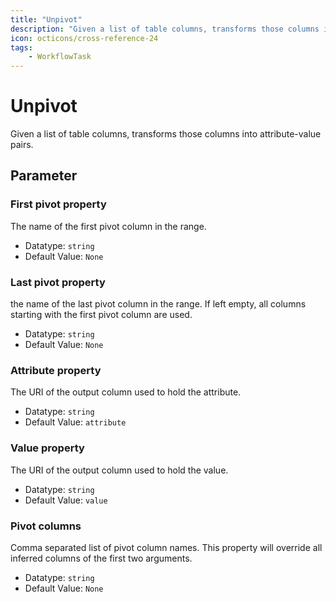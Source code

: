 ```yaml
---
title: "Unpivot"
description: "Given a list of table columns, transforms those columns into attribute-value pairs."
icon: octicons/cross-reference-24
tags: 
    - WorkflowTask
---
```

# Unpivot
<!-- This file was generated - DO NOT CHANGE IT MANUALLY -->



Given a list of table columns, transforms those columns into attribute-value pairs.


## Parameter

### First pivot property

The name of the first pivot column in the range.

- Datatype: `string`
- Default Value: `None`



### Last pivot property

the name of the last pivot column in the range. If left empty, all columns starting with the first pivot column are used.

- Datatype: `string`
- Default Value: `None`



### Attribute property

The URI of the output column used to hold the attribute.

- Datatype: `string`
- Default Value: `attribute`



### Value property

The URI of the output column used to hold the value.

- Datatype: `string`
- Default Value: `value`



### Pivot columns

Comma separated list of pivot column names. This property will override all inferred columns of the first two arguments.

- Datatype: `string`
- Default Value: `None`



